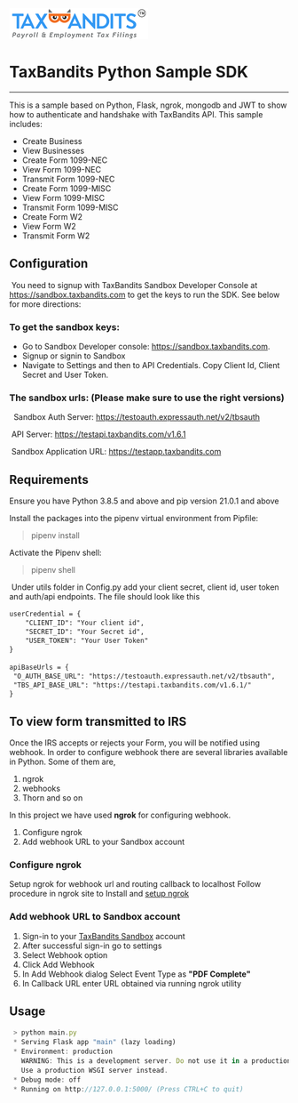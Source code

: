 ![TaxBandits Logo](/static/logo.png)
​
# TaxBandits Python Sample SDK
***
This is a sample based on Python, Flask, ngrok, mongodb and JWT to show how to authenticate and handshake with TaxBandits API. This sample includes:
​
- Create Business
- View Businesses
- Create Form 1099-NEC
- View Form 1099-NEC
- Transmit Form 1099-NEC
- Create Form 1099-MISC
- View Form 1099-MISC
- Transmit Form 1099-MISC
- Create Form W2
- View Form W2
- Transmit Form W2
​
## Configuration
​
You need to signup with TaxBandits Sandbox Developer Console at https://sandbox.taxbandits.com to get the keys to run the SDK. See below for more directions:
### To get the sandbox keys:
- Go to Sandbox Developer console: https://sandbox.taxbandits.com.
  ​
- Signup or signin to Sandbox
  ​
- Navigate to Settings and then to API Credentials. Copy Client Id, Client Secret and User Token.
  ​
​
### The sandbox urls: (Please make sure to use the right versions)
​
​
Sandbox Auth Server: https://testoauth.expressauth.net/v2/tbsauth
​

​
API Server: https://testapi.taxbandits.com/v1.6.1
​

​
Sandbox Application URL: https://testapp.taxbandits.com
​
## Requirements
Ensure you have Python 3.8.5 and above and pip version 21.0.1 and above



Install the packages into the pipenv virtual environment from Pipfile:
> pipenv install

Activate the Pipenv shell:
​
> pipenv shell


​
Under utils folder in Config.py add your client secret, client id, user token and auth/api endpoints. The file should look like this
​
```
userCredential = {
    "CLIENT_ID": "Your client id",
    "SECRET_ID": "Your Secret id",
    "USER_TOKEN": "Your User Token"
}
​
apiBaseUrls = {
 "O_AUTH_BASE_URL": "https://testoauth.expressauth.net/v2/tbsauth",
 "TBS_API_BASE_URL": "https://testapi.taxbandits.com/v1.6.1/"
}
```
## To view form transmitted to IRS
Once the IRS accepts or rejects your Form, you will be notified using webhook. In order to configure webhook there are several libraries available in Python. Some of them are, 

1. ngrok
2. webhooks
3. Thorn and so on

In this project we have used __ngrok__ for configuring webhook.

1. Configure ngrok
2. Add webhook URL to your Sandbox account

### Configure ngrok 
Setup ngrok for webhook url and routing callback to localhost
Follow procedure in ngrok site to Install and [setup ngrok](https://ngrok.com/download)
### Add webhook URL to Sandbox account
1. Sign-in to your [TaxBandits Sandbox](https://sandbox.taxbandits.com/) account 
2. After successful sign-in go to settings 
3. Select Webhook option
4. Click Add Webhook
5. In Add Webhook dialog Select Event Type as __"PDF Complete"__
6. In Callback URL enter URL obtained via running ngrok utility

## Usage
```javascript {highlight=[1, 7]}
 > python main.py
 * Serving Flask app "main" (lazy loading)
 * Environment: production
   WARNING: This is a development server. Do not use it in a production deployment.
   Use a production WSGI server instead.
 * Debug mode: off
 * Running on http://127.0.0.1:5000/ (Press CTRL+C to quit)
```
